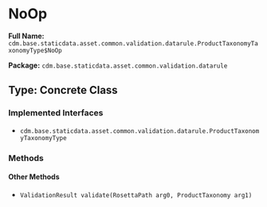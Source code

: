 # NoOp

**Full Name:** `cdm.base.staticdata.asset.common.validation.datarule.ProductTaxonomyTaxonomyType$NoOp`

**Package:** `cdm.base.staticdata.asset.common.validation.datarule`

## Type: Concrete Class

### Implemented Interfaces

- `cdm.base.staticdata.asset.common.validation.datarule.ProductTaxonomyTaxonomyType`

### Methods

#### Other Methods

- `ValidationResult validate(RosettaPath arg0, ProductTaxonomy arg1)`

